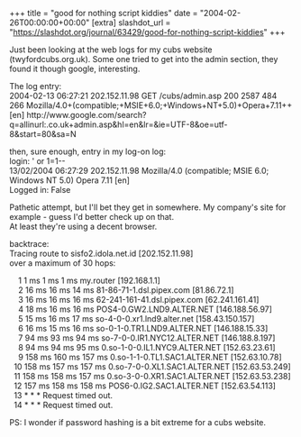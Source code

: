 +++
title = "good for nothing script kiddies"
date = "2004-02-26T00:00:00+00:00"
[extra]
slashdot_url = "https://slashdot.org/journal/63429/good-for-nothing-script-kiddies"
+++

<p>Just been looking at the web logs for my cubs website (twyfordcubs.org.uk). Some one tried to get into the admin section, they found it though google, interesting.</p>
<p>The log entry:<br>2004-02-13 06:27:21 202.152.11.98 GET<nobr> </nobr>/cubs/admin.asp 200 2587 484 266 Mozilla/4.0+(compatible;+MSIE+6.0;+Windows+NT+5.0)+Opera+7.11++[en] http://www.google.com/search?q=allinurl:.co.uk+admin.asp&amp;hl=en&amp;lr=&amp;ie=UTF-8&amp;oe=utf-8&amp;start=80&amp;sa=N</p>
<p>then, sure enough, entry in my log-on log:<br>login: ' or 1=1--<br>13/02/2004 06:27:29     202.152.11.98     Mozilla/4.0 (compatible; MSIE 6.0; Windows NT 5.0) Opera 7.11 [en]<br>Logged in: False</p>
<p>Pathetic attempt, but I'll bet they get in somewhere. My company's site for example - guess I'd better check up on that.<br>At least they're using a decent browser.</p>
<p>backtrace:<br>Tracing route to sisfo2.idola.net.id [202.152.11.98]<br>over a maximum of 30 hops:</p>
<p>
    1    1 ms    1 ms    1 ms  my.router [192.168.1.1]<br>
    2    16 ms    16 ms    14 ms  81-86-71-1.dsl.pipex.com [81.86.72.1]<br>
    3    16 ms    16 ms    16 ms  62-241-161-41.dsl.pipex.com [62.241.161.41]<br>
    4    18 ms    16 ms    16 ms  POS4-0.GW2.LND9.ALTER.NET [146.188.56.97]<br>
    5    15 ms    16 ms    17 ms  so-4-0-0.xr1.lnd9.alter.net [158.43.150.157]<br>
    6    16 ms    15 ms    16 ms  so-0-1-0.TR1.LND9.ALTER.NET [146.188.15.33]<br>
    7    94 ms    93 ms    94 ms  so-7-0-0.IR1.NYC12.ALTER.NET [146.188.8.197]<br>
    8    94 ms    94 ms    95 ms  0.so-1-0-0.IL1.NYC9.ALTER.NET [152.63.23.61]<br>
    9   158 ms   160 ms   157 ms  0.so-1-1-0.TL1.SAC1.ALTER.NET [152.63.10.78]<br>
  10   158 ms   157 ms   157 ms  0.so-7-0-0.XL1.SAC1.ALTER.NET [152.63.53.249]<br>
  11   158 ms   158 ms   157 ms  0.so-3-0-0.XR1.SAC1.ALTER.NET [152.63.53.238]<br>
  12   157 ms   158 ms   158 ms  POS6-0.IG2.SAC1.ALTER.NET [152.63.54.113]<br>
  13     *        *        *     Request timed out.<br>
  14     *        *        *     Request timed out.</p>
<p>PS: I wonder if password hashing is a bit extreme for a cubs website.</p>

